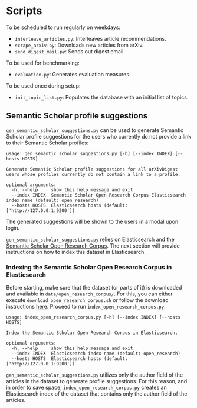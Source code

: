 # Scripts

To be scheduled to run regularly on weekdays:

  * `interleave_articles.py`: Interleaves article recommendations.
  * `scrape_arxiv.py`: Downloads new articles from arXiv.
  * `send_digest_mail.py`: Sends out digest email.

To be used for benchmarking:

  * `evaluation.py`: Generates evaluation measures.

To be used once during setup:

  * `init_topic_list.py`: Populates the database with an initial list of topics.

## Semantic Scholar profile suggestions

`gen_semantic_scholar_suggestions.py` can be used to generate Semantic Scholar profile suggestions for the users who
currently do not provide a link to their Semantic Scholar profiles:

```
usage: gen_semantic_scholar_suggestions.py [-h] [--index INDEX] [--hosts HOSTS]

Generate Semantic Scholar profile suggestions for all arXivDigest users whose profiles currently do not contain a link to a profile.

optional arguments:
  -h, --help     show this help message and exit
  --index INDEX  Semantic Scholar Open Research Corpus Elasticsearch index name (default: open_research)
  --hosts HOSTS  Elasticsearch hosts (default: ['http://127.0.0.1:9200'])
```

The generated suggestions will be shown to the users in a modal upon login.

`gen_semantic_scholar_suggestions.py` relies on Elasticsearch and the 
[Semantic Scholar Open Research Corpus](http://s2-public-api-prod.us-west-2.elasticbeanstalk.com/corpus/). The next
section will provide instructions on how to index this dataset in Elasticsearch.

### Indexing the Semantic Scholar Open Research Corpus in Elasticsearch

Before starting, make sure that the dataset (or parts of it) is downloaded and available in 
`data/open_research_corpus/`. For this, you can either execute  `download_open_research_corpus.sh` or follow the download
instructions [here](http://s2-public-api-prod.us-west-2.elasticbeanstalk.com/corpus/download/). Proceed to run
`index_open_research_corpus.py`:
```
usage: index_open_research_corpus.py [-h] [--index INDEX] [--hosts HOSTS]

Index the Semantic Scholar Open Research Corpus in Elasticsearch.

optional arguments:
  -h, --help     show this help message and exit
  --index INDEX  Elasticsearch index name (default: open_research)
  --hosts HOSTS  Elasticsearch hosts (default: ['http://127.0.0.1:9200'])
```

`gen_semantic_scholar_suggestions.py` utilizes only the author field of the articles in the dataset to generate profile 
suggestions. For this reason, and in order to save space, `index_open_research_corpus.py` creates an Elasticsearch index
of the dataset that contains only the author field of the articles.